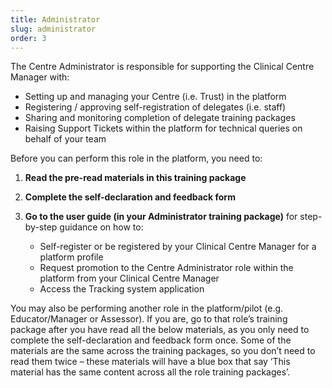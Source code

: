 ```yaml
---
title: Administrator
slug: administrator
order: 3
---
```

The Centre Administrator is responsible for supporting the Clinical Centre Manager with:

  - Setting up and managing your Centre (i.e. Trust) in the platform
  - Registering / approving self-registration of delegates (i.e. staff) 
  - Sharing and monitoring completion of delegate training packages 
  - Raising Support Tickets within the platform for technical queries on behalf of your team 

Before you can perform this role in the platform, you need to:

1. **Read the pre-read materials in this training package**
2. **Complete the self-declaration and feedback form**
3. **Go to the user guide (in your Administrator training package)** for step-by-step guidance on how to:

    - Self-register or be registered by your Clinical Centre Manager for a platform profile
    - Request promotion to the Centre Administrator role within the platform from your Clinical Centre Manager
    - Access the Tracking system application

You may also be performing another role in the platform/pilot (e.g. Educator/Manager or Assessor). If you are, go to that role’s training package after you have read all the below materials, as you only need to complete the self-declaration and feedback form once. Some of the materials are the same across the training packages, so you don’t need to read them twice – these materials will have a blue box that say ‘This material has the same content across all the role training packages’.
